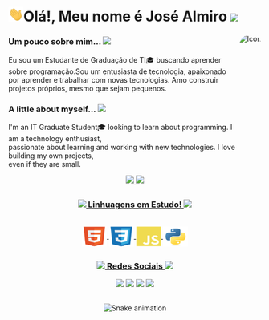 <h1> <img src="https://raw.githubusercontent.com/ABSphreak/ABSphreak/master/gifs/Hi.gif" width="30px">Olá!, Meu nome é José Almiro</a> 
<img src="https://emojis.slackmojis.com/emojis/images/1531849430/4246/blob-sunglasses.gif?1531849430" width="30px"></h1>
</h1>

<img align="right" alt="Icon" height="215" style="border-radius:50px;" src="https://user-images.githubusercontent.com/97368866/148666492-042f93a3-6dbb-47dd-9eec-cac277b18007.gif">

### Um pouco sobre mim...  <img src="https://media.giphy.com/media/VgCDAzcKvsR6OM0uWg/giphy.gif" width="50"> 
Eu sou um Estudante de Graduação de TI🎓 buscando aprender sobre programação.Sou um entusiasta de tecnologia, apaixonado por aprender e trabalhar com novas tecnologias. Amo construir projetos próprios, mesmo que sejam pequenos.

### A little about myself... <img src="https://media.giphy.com/media/VgCDAzcKvsR6OM0uWg/giphy.gif" width="50">
I'm an IT Graduate Student🎓 looking to learn about programming. I am a technology enthusiast,<br> passionate about learning and working with new technologies. I love building my own projects,<br> even if they are small.


<div align="center">
  <a href="https://github.com/JoseAlmiroNeto">
  <img height="170em" src="https://github-readme-stats.vercel.app/api?username=JoseAlmiroNeto&show_icons=true&theme=midnight-purple&include_all_commits=true&count_private=true"/>
  <img height="170em" src="https://github-readme-stats.vercel.app/api/top-langs/?username=JoseAlmiroNeto&layout=compact&langs_count=7&theme=midnight-purple"/>
<div>
  
##
  
### <img src="https://media4.giphy.com/media/Kfl09udXYhbjajJwEt/giphy.gif" width="45"> Linhuagens em Estudo! <img src="https://media4.giphy.com/media/Kfl09udXYhbjajJwEt/giphy.gif" width="45">   
</div>
  <div style="display: inline_block"><br>
  <img align="center" alt="HTML" height="40" width="50" src="https://raw.githubusercontent.com/devicons/devicon/master/icons/html5/html5-original.svg">
  <img align="center" alt="CSS" height="40" width="50" src="https://raw.githubusercontent.com/devicons/devicon/master/icons/css3/css3-original.svg">
  <img align="center" alt="Js" height="40" width="50" src="https://raw.githubusercontent.com/devicons/devicon/master/icons/javascript/javascript-plain.svg">
  <img align="center" alt="Python" height="40" width="50" src="https://raw.githubusercontent.com/devicons/devicon/master/icons/python/python-original.svg">
</div>
  
##
  
### <img src="https://media4.giphy.com/media/Ieo88333eatH73xKQG/giphy_s.gif" width="45"> Redes Sociais <img src="https://media4.giphy.com/media/Ieo88333eatH73xKQG/giphy_s.gif" width="45">
<div>
<a href="https://www.instagram.com/zikkqq/" target="_blank"><img src="https://img.shields.io/badge/-Instagram-%23E4405F?style=for-the-badge&logo=instagram&logoColor=white" target="_blank"></a>
<a href="https://www.twitch.tv/zikkqq" target="_blank"><img src="https://img.shields.io/badge/Twitch-9146FF?style=for-the-badge&logo=twitch&logoColor=white" target="_blank"></a> 
<a href = "mailto:josealmironettto@gmail.com"><img src="https://img.shields.io/badge/-Gmail-%23333?style=for-the-badge&logo=gmail&logoColor=white" target="_blank"></a>
<a href="https://www.linkedin.com/in/josé-almiro-b0007b21a/?src=aff-lilpar&veh=aff_src.aff-lilpar_c.partners_pkw.123201_plc.adgoal%20GmbH_pcrid.449670_learning&trk=aff_src.aff-lilpar_c.partners_pkw.123201_plc.adgoal%20GmbH_pcrid.449670_learning&clickid=QnnQqEyzbxyIWtLyYqUTzQmZUkG3xlzXZwQvQ40&mcid=6851962469594763264&irgwc=1"><img src="https://img.shields.io/badge/-LinkedIn-%230077B5?style=for-the-badge&logo=linkedin&logoColor=white" target="_blank"></a> 
  
##
  
![Snake animation](https://github.com/JoseAlmiroNeto/JoseAlmiroNeto/blob/output/github-contribution-grid-snake.svg)
